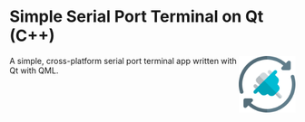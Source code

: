 # Simple Serial Port Terminal on Qt (C++)

<a href="#">
    <img width="100px" height="100px" src="img/micico.png" align="right" />
</a>

A simple, cross-platform serial port terminal app written with Qt with QML.
